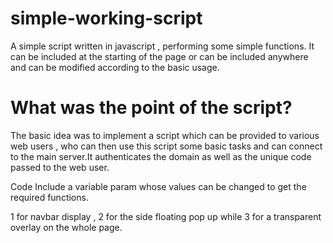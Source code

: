 # simple-working-script
A simple script written in javascript , performing some simple functions.
It can be included at the starting of the page or can be included anywhere and can be modified according to the basic usage.

# What was the point of the script?
 
The basic idea was to implement a script which can be provided to various web users , who can then use this script some basic tasks and can connect to the main server.It authenticates the domain as well as the unique code passed to the web user.

Code Include a variable param whose values can be changed to get the required functions.

1 for navbar display , 2 for the side floating pop up while 3 for a transparent overlay on the whole page.




